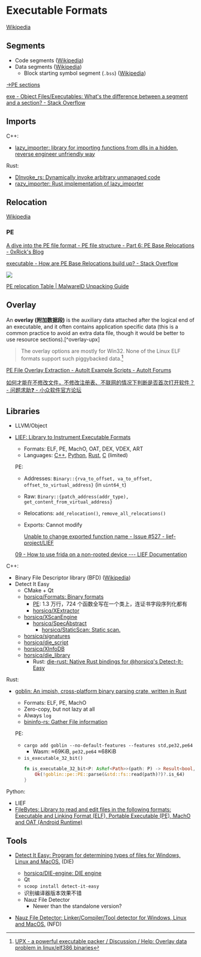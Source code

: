 # Executable Formats
[Wikipedia](https://en.wikipedia.org/wiki/Executable_and_Linkable_Format)

## Segments
- Code segments ([Wikipedia](https://en.wikipedia.org/wiki/Code_segment))
- Data segments ([Wikipedia](https://en.wikipedia.org/wiki/Data_segment))
  - Block starting symbol segment (`.bss`) ([Wikipedia](https://en.wikipedia.org/wiki/.bss))

[→PE sections](COFF/PE/README.md#sections)

[exe - Object Files/Executables: What's the difference between a segment and a section? - Stack Overflow](https://stackoverflow.com/questions/49718576/object-files-executables-whats-the-difference-between-a-segment-and-a-section)

## Imports
C++:
- [lazy\_importer: library for importing functions from dlls in a hidden, reverse engineer unfriendly way](https://github.com/JustasMasiulis/lazy_importer)

Rust:
- [DInvoke\_rs: Dynamically invoke arbitrary unmanaged code](https://github.com/Kudaes/DInvoke_rs)
- [razy\_importer: Rust implementation of lazy\_importer](https://github.com/kkent030315/razy_importer)

## Relocation
[Wikipedia](https://en.wikipedia.org/wiki/Relocation_(computing))

### PE
[A dive into the PE file format - PE file structure - Part 6: PE Base Relocations - 0xRick's Blog](https://0xrick.github.io/win-internals/pe7/)

[executable - How are PE Base Relocations build up? - Stack Overflow](https://stackoverflow.com/questions/17436668/how-are-pe-base-relocations-build-up)

![](images/README/relocation-pe.png)

[PE relocation Table | MalwareID Unpacking Guide](http://malwareid.in/unpack/unpacking-basics/pe-relocation-table)

## Overlay
An **overlay (附加数据段)** is the auxiliary data attached after the logical end of an executable, and it often contains application specific data (this is a common practice to avoid an extra data file, though it would be better to use resource sections).[^overlay-upx]

> The overlay options are mostly for Win32. None of the Linux ELF formats support such piggybacked data.[^overlay-upx-linux]

[PE File Overlay Extraction - AutoIt Example Scripts - AutoIt Forums](https://www.autoitscript.com/forum/topic/153277-pe-file-overlay-extraction/)

[如何才能在不修改文件，不修改注册表、不联网的情况下判断是否首次打开软件？ - 问题求助❓ - 小众软件官方论坛](https://meta.appinn.net/t/topic/50462?u=chaoses_ib)


[^upx]: [upx(1): compress/expand executable files - Linux man page](https://linux.die.net/man/1/upx)
[^overlay-upx-linux]: [UPX - a powerful executable packer / Discussion / Help: Overlay data problem in linux/elf386 binaries](https://sourceforge.net/p/upx/discussion/6806/thread/79e2a6b8/)

## Libraries
- LLVM/Object
- [LIEF: Library to Instrument Executable Formats](https://github.com/lief-project/LIEF)
  - Formats: ELF, PE, MachO, OAT, DEX, VDEX, ART
  - Languages: [C++](https://lief.re/doc/stable/api/cpp/index.html), [Python](https://lief.re/doc/stable/api/python/index.html), [Rust](https://lief.re/doc/stable/api/rust/index.html), [C](https://lief.re/doc/stable/api/c/index.html) (limited)
  
  PE:
  - Addresses: `Binary::{rva_to_offset, va_to_offset, offset_to_virtual_address}` (in `uint64_t`)
  - Raw: `Binary::{patch_address(addr_type), get_content_from_virtual_address}`
  - Relocations: `add_relocation()`, `remove_all_relocations()`
  - Exports: Cannot modify 

    [Unable to change exported function name - Issue #527 - lief-project/LIEF](https://github.com/lief-project/LIEF/issues/527)

  [09 - How to use frida on a non-rooted device --- LIEF Documentation](https://lief-project.github.io/doc/latest/tutorials/09_frida_lief.html)

C++:
- Binary File Descriptor library (BFD) ([Wikipedia](https://en.wikipedia.org/wiki/Binary_File_Descriptor_library))
- Detect It Easy
  - CMake + Qt
  - [horsicq/Formats: Binary formats](https://github.com/horsicq/Formats)
    - [PE](https://github.com/horsicq/Formats/blob/master/exec/xpe.cpp): 1.3 万行，724 个函数全写在一个类上，连证书字段序列化都有
    - [horsicq/XExtractor](https://github.com/horsicq/XExtractor)
  - [horsicq/XScanEngine](https://github.com/horsicq/XScanEngine)
    - [horsicq/SpecAbstract](https://github.com/horsicq/SpecAbstract)
      - [horsicq/StaticScan: Static scan.](https://github.com/horsicq/StaticScan)
  - [horsicq/signatures](https://github.com/horsicq/signatures)
  - [horsicq/die\_script](https://github.com/horsicq/die_script)
  - [horsicq/XInfoDB](https://github.com/horsicq/XInfoDB)
  - [horsicq/die\_library](https://github.com/horsicq/die_library)
    - Rust: [die-rust: Native Rust bindings for @horsicq's Detect-It-Easy](https://github.com/elastic/die-rust)

Rust:
- [goblin: An impish, cross-platform binary parsing crate, written in Rust](https://github.com/m4b/goblin)
  - Formats: ELF, PE, MachO
  - Zero-copy, but not lazy at all
  - Always `log`
  - [bininfo-rs: Gather File information](https://github.com/marirs/bininfo-rs)
  
  PE:
  - `cargo add goblin --no-default-features --features std,pe32,pe64`
    - Wasm: ≈69KiB, `pe32,pe64` ≈68KiB
  - `is_executable_32_bit()`
    ```rust
    fn is_executable_32_bit<P: AsRef<Path>>(path: P) -> Result<bool, anyhow::Error> {
        Ok(!goblin::pe::PE::parse(&std::fs::read(path)?)?.is_64)
    }
    ```

Python:
- LIEF
- [FileBytes: Library to read and edit files in the following formats: Executable and Linking Format (ELF), Portable Executable (PE), MachO and OAT (Android Runtime)](https://github.com/sashs/filebytes)

## Tools
- [Detect It Easy: Program for determining types of files for Windows, Linux and MacOS.](https://github.com/horsicq/Detect-It-Easy) (DIE)
  - [horsicq/DIE-engine: DIE engine](https://github.com/horsicq/DIE-engine)
  - Qt
  - `scoop install detect-it-easy`
  - 识别编译器版本效果不错
  - Nauz File Detector
    - Newer than the standalone version?

- [Nauz File Detector: Linker/Compiler/Tool detector for Windows, Linux and MacOS.](https://github.com/horsicq/Nauz-File-Detector) (NFD)
